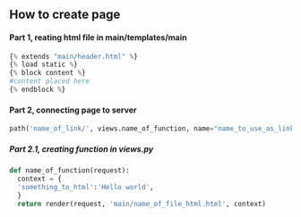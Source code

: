 ## How to create page ##
  #### Part 1, reating html file in main/templates/main ####
  ```python
  {% extends "main/header.html" %}
  {% load static %}
  {% block content %}
  #content placed here
  {% endblock %}
  ```
  #### Part 2, connecting page to server ####
  ```python
  path('name_of_link/', views.name_of_function, name="name_to_use_as_link"),
  ```
  ##### Part 2.1, creating function in views.py #####
  ```python
  def name_of_function(request):
    context = {
    'something_to_html':'Hello world',
    }
    return render(request, 'main/name_of_file_html.html', context)
  ```
